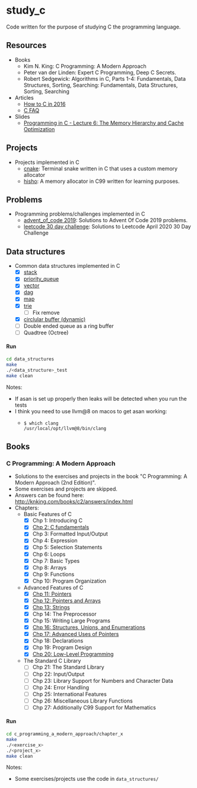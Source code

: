 # study_c

Code written for the purpose of studying C the programming language.

## Resources

- Books
  - Kim N. King: C Programming: A Modern Approach
  - Peter van der Linden: Expert C Programming, Deep C Secrets.
  - Robert Sedgewick: Algorithms in C, Parts 1-4: Fundamentals, Data Structures, Sorting, Searching: Fundamentals, Data Structures, Sorting, Searching
- Articles
  - [How to C in 2016](https://matt.sh/howto-c)
  - [C FAQ](http://c-faq.com/)
- Slides
  - [Programming in C - Lecture 6: The Memory Hierarchy and Cache Optimization](https://www.cl.cam.ac.uk/teaching/1718/ProgC/lectures/lecture6.pdf)

## Projects

- Projects implemented in C
    - [cnake](https://github.com/SourenP/cnake): Terminal snake written in C that uses a custom memory allocator
    - [hisho](https://github.com/SourenP/cnake): A memory allocator in C99 written for learning purposes.

## Problems

- Programming problems/challenges implemented in C
  - [advent_of_code 2019](https://github.com/SourenP/advent_of_code/tree/master/2019): Solutions to Advent Of Code 2019 problems.
  - [leetcode 30 day challenge](https://github.com/SourenP/leetcode/tree/master/30_day_challenge/solutions_c): Solutions to Leetcode April 2020 30 Day Challenge

## Data structures

- Common data structures implemented in C
    - [X] [stack](data_structures/stack.c)
    - [X] [priority_queue](data_structures/priority_queue.c)
    - [X] [vector](data_structures/vector.c)
    - [X] [dag](data_structures/dag.c)
    - [X] [map](data_structures/map.c)
    - [X] [trie](data_structures/trie.c)
      - [ ] Fix remove
    - [X] [circlular buffer (dynamic)](data_structures/circular_buffer.c)
    - [ ] Double ended queue as a ring buffer
    - [ ] Quadtree (Octree)

#### Run

```bash
cd data_structures
make
./<data_structure>_test
make clean
```

Notes:
- If asan is set up properly then leaks will be detected when you run the tests
- I think you need to use llvm@8 on macos to get asan working:
  - ```
    $ which clang
    /usr/local/opt/llvm@8/bin/clang
    ```

## Books

### C Programming: A Modern Approach

- Solutions to the exercises and projects in the book "C Programming: A Modern Approach (2nd Edition)".
- Some exercises and projects are skipped.
- Answers can be found here: http://knking.com/books/c2/answers/index.html
- Chapters:
    - Basic Features of C
        - [X] Chp 1: Introducing C
        - [X] [Chp 2: C fundamentals](c_programming_a_modern_approach/chapter_02)
        - [X] Chp 3: Formatted Input/Output
        - [X] Chp 4: Expression
        - [X] Chp 5: Selection Statements
        - [X] Chp 6: Loops
        - [X] Chp 7: Basic Types
        - [X] Chp 8: Arrays
        - [X] Chp 9: Functions
        - [X] Chp 10: Program Organization
    - Advanced Features of C
        - [X] [Chp 11: Pointers](c_programming_a_modern_approach/chapter_11)
        - [X] [Chp 12: Pointers and Arrays](c_programming_a_modern_approach/chapter_12)
        - [X] [Chp 13: Strings](c_programming_a_modern_approach/chapter_13)
        - [X] Chp 14: The Preprocessor
        - [X] Chp 15: Writing Large Programs
        - [X] [Chp 16: Structures, Unions, and Enumerations](c_programming_a_modern_approach/chapter_16)
        - [X] [Chp 17: Advanced Uses of Pointers](c_programming_a_modern_approach/chapter_17)
        - [X] Chp 18: Declarations
        - [X] Chp 19: Program Design
        - [X] [Chp 20: Low-Level Programming](c_programming_a_modern_approach/chapter_20)
    - The Standard C Library
        - [ ] Chp 21: The Standard Library
        - [ ] Chp 22: Input/Output
        - [ ] Chp 23: Library Support for Numbers and Character Data
        - [ ] Chp 24: Error Handling
        - [ ] Chp 25: International Features
        - [ ] Chp 26: Miscellaneous Library Functions
        - [ ] Chp 27: Additionally C99 Support for Mathematics

#### Run

```bash
cd c_programming_a_modern_approach/chapter_x
make
./<exercise_x>
./<project_x>
make clean
```

Notes:
  - Some exercises/projects use the code in `data_structures/`

